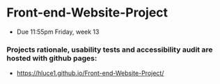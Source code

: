 # Front-end-Website-Project
- Due 11:55pm Friday, week 13

### Projects rationale, usability tests and accessibility audit are hosted with github pages:
* https://hluce1.github.io/Front-end-Website-Project/
